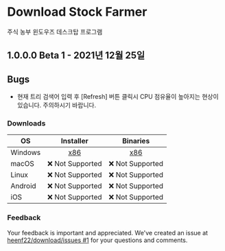 # Download Stock Farmer

주식 농부 윈도우즈 데스크탑 프로그램

## 1.0.0.0 Beta 1 - 2021년 12월 25일

## Bugs

* 현재 트리 검색어 입력 후 [Refresh] 버튼 클릭시 CPU 점유율이 높아지는 현상이 있습니다. 주의하시기 바랍니다. 

### Downloads

| OS        | Installer | Binaries |
| --------- | :-------: | :------: |
| Windows   | [x86][setup-gtools-stockfarmer-1.0.0.0-beta1.exe] | [x86][setup-gtools-stockfarmer-1.0.0.0-beta1.zip] |
| macOS     | ❌ Not Supported | ❌ Not Supported |
| Linux     | ❌ Not Supported | ❌ Not Supported |
| Android   | ❌ Not Supported | ❌ Not Supported |
| iOS       | ❌ Not Supported | ❌ Not Supported |

### Feedback

Your feedback is important and appreciated. We've created an issue at [heenf22/download/issues #1](https://github.com/heenf22/download/issues/1) for your questions and comments.


[//]: # ( Download link )
[setup-gtools-stockfarmer-1.0.0.0-beta1.exe]: https://github.com/heenf22/download/blob/main/stockfarmer/beta/setup-gtools-stockfarmer-1.0.0.0-beta1.exe
[setup-gtools-stockfarmer-1.0.0.0-beta1.zip]: https://github.com/heenf22/download/tree/main/stockfarmer/beta/setup-gtools-stockfarmer-1.0.0.0-beta1.zip
